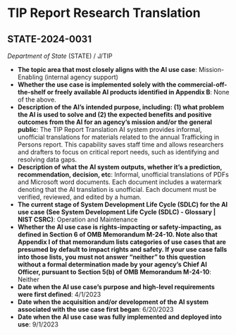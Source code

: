 # TIP Report Research Translation
## STATE-2024-0031
_Department of State_ (STATE) / J/TIP


+ **The topic area that most closely aligns with the AI use case**: Mission-Enabling (internal agency support)
+ **Whether the use case is implemented solely with the commercial-off-the-shelf or freely available AI products identified in Appendix B**: None of the above.
+ **Description of the AI’s intended purpose, including: (1) what problem the AI is used to solve and (2) the expected benefits and positive outcomes from the AI for an agency’s mission and/or the general public**: The TIP Report Translation AI system provides informal, unofficial translations for materials related to the annual Trafficking in Persons report.  This capability saves staff time and allows researchers and drafters to focus on critical report needs, such as identifying and resolving data gaps.
+ **Description of what the AI system outputs, whether it’s a prediction, recommendation, decision, etc**: Informal, unofficial translations of PDFs and Microsoft word documents. Each document includes a watermark denoting that the AI translation is unofficial. Each document must be verified, reviewed, and edited by a human.
+ **The current stage of System Development Life Cycle (SDLC) for the AI use case (See System Development Life Cycle (SDLC) - Glossary | NIST CSRC)**: Operation and Maintenance
+ **Whether the AI use case is rights-impacting or safety-impacting, as defined in Section 6 of OMB Memorandum M-24-10. Note also that Appendix I of that memorandum lists categories of use cases that are presumed by default to impact rights and safety. If your use case falls into those lists, you must not answer “neither” to this question without a formal determination made by your agency’s Chief AI Officer, pursuant to Section 5(b) of OMB Memorandum M-24-10**: Neither
+ **Date when the AI use case’s purpose and high-level requirements were first defined**: 4/1/2023
+ **Date when the acquisition and/or development of the AI system associated with the use case first began**: 6/20/2023
+ **Date when the AI use case was fully implemented and deployed into use**: 9/1/2023